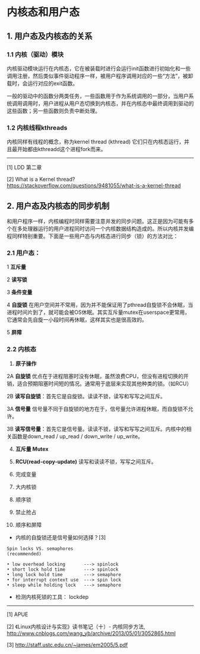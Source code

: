 # 内核态和用户态

## 1. 用户态及内核态的关系

### 1.1 内核（驱动）模块

内核驱动模块运行在内核态，它在被装载时进行会运行init函数进行初始化和一些调用注册，然后类似事件驱动程序一样，被用户程序调用对应的一些“方法”，被卸载时，会运行对应的exit函数。

一般的驱动中的函数分两类任务，一些函数用于作为系统调用的一部分，当用户系统调用调用时，用户进程从用户态切换到内核态，并在内核态中最终调用到驱动的这些函数；另一些函数则负责中断处理。


### 1.2 内核线程kthreads

内核同样有线程的概念，称为kernel thread (kthread) 它们只在内核态运行，并且最开始都由kthreadd这个进程fork而来。

---

[1] LDD 第二章

[2] What is a Kernel thread? https://stackoverflow.com/questions/9481055/what-is-a-kernel-thread

## 2. 用户态及内核态的同步机制

和用户程序一样，内核编程时同样需要注意并发的同步问题。这正是因为可能有多个在多处理器运行的用户进程同时访问一个内核数据结构造成的。所以内核并发编程同样特别重要。下面是一些用户态与内核态进行同步（锁）的方法对比：

### 2.1 用户态：

1 **互斥量**

2 **读写锁**

3 **条件变量**

4 **自旋锁** 在用户空间并不常用，因为并不能保证用了pthread自旋锁不会休眠，当进程时间片到了，就可能会被OS休眠。其实互斥量mutex在userspace更常用，它通常会先自旋一小段时间再休眠，这样其实也是很高效的。 

5 **屏障**

### 2.2 内核态

1. **原子操作**

2A **自旋锁**
优点在于进程阻塞时没有休眠，虽然浪费CPU，但没有进程切换的开销，适合预期阻塞时间短的情况。通常用于底层来实现其他种类的锁。（如RCU）

2B **读写自旋锁**：首先它是自旋锁。读读不锁，读写和写写之间互斥。

3A **信号量**
信号量不同于自旋锁的地方在于，信号量允许进程休眠，而自旋锁不允许。

3B **读写信号量**：首先它是信号量。读读不锁，读写和写写之间互斥。内核中的相关函数是down_read / up_read / down_write / up_write。

4. **互斥量 Mutex**
5. **RCU(read-copy-update)**
读写和读读不锁，写写之间互斥。

7. 完成变量
8. 大内核锁
9. 顺序锁
10. 禁止抢占
11. 顺序和屏障


* 内核的自旋锁还是信号量如何选择？[3]
```
Spin locks VS. semaphores
(recommended)

• low overhead locking       ---> spinlock
• short lock hold time       ---> spinlock
• long lock hold time        ---> semaphore
• for interrupt context use  ---> spin lock
• sleep while holding lock   ---> semaphore
```

* 检测内核死锁的工具： lockdep

---

[1] APUE

[2] 《Linux内核设计与实现》读书笔记（十）- 内核同步方法, http://www.cnblogs.com/wang_yb/archive/2013/05/01/3052865.html

[3] http://staff.ustc.edu.cn/~james/em2005/5.pdf